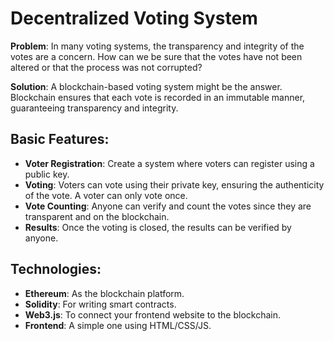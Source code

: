 # Decentralized Voting System

**Problem**: In many voting systems, the transparency and integrity of the votes are a concern. How can we be sure that the votes have not been altered or that the process was not corrupted?

**Solution**: A blockchain-based voting system might be the answer. Blockchain ensures that each vote is recorded in an immutable manner, guaranteeing transparency and integrity.

## Basic Features:

-   **Voter Registration**: Create a system where voters can register using a public key.
-   **Voting**: Voters can vote using their private key, ensuring the authenticity of the vote. A voter can only vote once.
-   **Vote Counting**: Anyone can verify and count the votes since they are transparent and on the blockchain.
-   **Results**: Once the voting is closed, the results can be verified by anyone.

## Technologies:

-   **Ethereum**: As the blockchain platform.
-   **Solidity**: For writing smart contracts.
-   **Web3.js**: To connect your frontend website to the blockchain.
-   **Frontend**: A simple one using HTML/CSS/JS.
